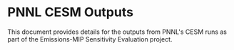 # PNNL CESM Outputs
This document provides details for the outputs from PNNL's CESM runs as part of the Emissions-MIP Sensitivity Evaluation project.

